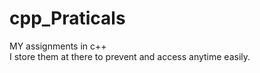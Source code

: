 # cpp_Praticals
MY assignments in c++ <br>
I store them at there to prevent and access anytime easily.
